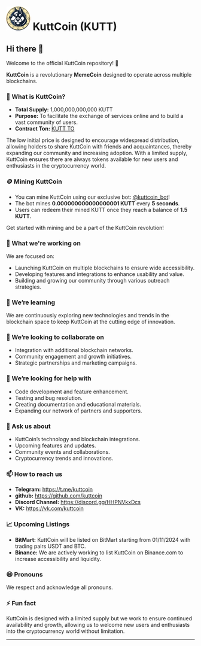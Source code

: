 # ![KuttCoin Logo](https://github.com/kuttcoin/logo_kutt/blob/main/kutt64x64.png) KuttCoin (KUTT)

## Hi there 👋

Welcome to the official KuttCoin repository! 🚀

**KuttCoin** is a revolutionary **MemeCoin** designed to operate across multiple blockchains.

### 🌟 What is KuttCoin?

- **Total Supply:** 1,000,000,000,000 KUTT
- **Purpose:** To facilitate the exchange of services online and to build a vast community of users.
- **Contract Ton:** [KUTT TO](https://tonviewer.com/EQCGcF2amuyOthwF2PBN_qdKb-XXpR8Jbf3zRmS2ayLKcYzw)

The low initial price is designed to encourage widespread distribution, allowing holders to share KuttCoin with friends and acquaintances, thereby expanding our community and increasing adoption. With a limited supply, KuttCoin ensures there are always tokens available for new users and enthusiasts in the cryptocurrency world.

### 🪙 Mining KuttCoin

- You can mine KuttCoin using our exclusive bot: [@kuttcoin_bot](https://t.me/kuttcoin_bot)! 
- The bot mines **0.000000000000000001 KUTT** every **5 seconds**. 
- Users can redeem their mined KUTT once they reach a balance of **1.5 KUTT**.

Get started with mining and be a part of the KuttCoin revolution!

### 🔭 What we're working on
We are focused on:
- Launching KuttCoin on multiple blockchains to ensure wide accessibility.
- Developing features and integrations to enhance usability and value.
- Building and growing our community through various outreach strategies.

### 🌱 We’re learning
We are continuously exploring new technologies and trends in the blockchain space to keep KuttCoin at the cutting edge of innovation.

### 👯 We’re looking to collaborate on
- Integration with additional blockchain networks.
- Community engagement and growth initiatives.
- Strategic partnerships and marketing campaigns.

### 🤔 We’re looking for help with
- Code development and feature enhancement.
- Testing and bug resolution.
- Creating documentation and educational materials.
- Expanding our network of partners and supporters.

### 💬 Ask us about
- KuttCoin’s technology and blockchain integrations.
- Upcoming features and updates.
- Community events and collaborations.
- Cryptocurrency trends and innovations.

### 📫 How to reach us
- **Telegram:** https://t.me/kuttcoin
- **github:** https://github.com/kuttcoin
- **Discord Channel:** https://discord.gg/HHPNVkxDcs
- **VK:** https://vk.com/kuttcoin

### 📈 Upcoming Listings
- **BitMart:** KuttCoin will be listed on BitMart starting from 01/11/2024 with trading pairs USDT and BTC.
- **Binance:** We are actively working to list KuttCoin on Binance.com to increase accessibility and liquidity.

### 😄 Pronouns
We respect and acknowledge all pronouns.

### ⚡ Fun fact
KuttCoin is designed with a limited supply but we work to ensure continued availability and growth, allowing us to welcome new users and enthusiasts into the cryptocurrency world without limitation.

---
